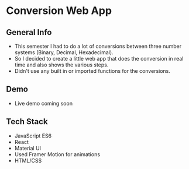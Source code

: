# Conversion Web App

## General Info
- This semester I had to do a lot of conversions between three number systems (Binary, Decimal, Hexadecimal).
- So I decided to create a little web app that does the conversion in real time and also shows the various steps.
- Didn't use any built in or imported functions for the conversions.

## Demo
- Live demo coming soon

## Tech Stack
- JavaScript ES6
- React
- Material UI
- Used Framer Motion for animations
- HTML/CSS